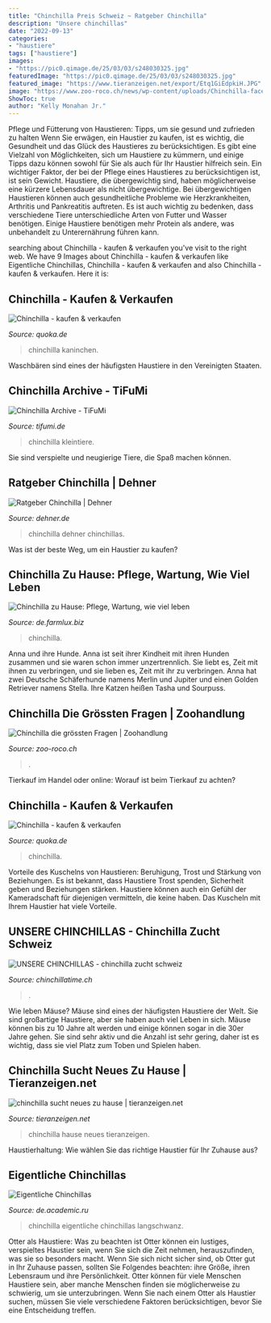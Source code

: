 ```yaml
---
title: "Chinchilla Preis Schweiz ~ Ratgeber Chinchilla"
description: "Unsere chinchillas"
date: "2022-09-13"
categories:
- "haustiere"
tags: ["haustiere"]
images:
- "https://pic0.qimage.de/25/03/03/s248030325.jpg"
featuredImage: "https://pic0.qimage.de/25/03/03/s248030325.jpg"
featured_image: "https://www.tieranzeigen.net/export/Etq1GiEdpkiH.JPG"
image: "https://www.zoo-roco.ch/news/wp-content/uploads/Chinchilla-facebook-225x300.jpg"
ShowToc: true
author: "Kelly Monahan Jr."
---
```



Pflege und Fütterung von Haustieren: Tipps, um sie gesund und zufrieden zu halten
Wenn Sie erwägen, ein Haustier zu kaufen, ist es wichtig, die Gesundheit und das Glück des Haustieres zu berücksichtigen. Es gibt eine Vielzahl von Möglichkeiten, sich um Haustiere zu kümmern, und einige Tipps dazu können sowohl für Sie als auch für Ihr Haustier hilfreich sein. Ein wichtiger Faktor, der bei der Pflege eines Haustieres zu berücksichtigen ist, ist sein Gewicht. Haustiere, die übergewichtig sind, haben möglicherweise eine kürzere Lebensdauer als nicht übergewichtige. Bei übergewichtigen Haustieren können auch gesundheitliche Probleme wie Herzkrankheiten, Arthritis und Pankreatitis auftreten. Es ist auch wichtig zu bedenken, dass verschiedene Tiere unterschiedliche Arten von Futter und Wasser benötigen. Einige Haustiere benötigen mehr Protein als andere, was unbehandelt zu Unterernährung führen kann.

	

		
searching about Chinchilla - kaufen &amp; verkaufen you've visit to the right web. We have 9 Images about Chinchilla - kaufen &amp; verkaufen like Eigentliche Chinchillas, Chinchilla - kaufen &amp; verkaufen and also Chinchilla - kaufen &amp; verkaufen. Here it is:
		
    
## Chinchilla - Kaufen &amp; Verkaufen

<img loading=lazy src="https://pic0.qimage.de/35/31/06/s248063135.jpg" onerror="this.onerror=null;this.src='https://tse1.mm.bing.net/th?id=OIP.s2kcoM16-mS9cGzk0wbxowAAAA&amp;pid=15.1';" alt="Chinchilla - kaufen &amp; verkaufen">

_Source: quoka.de_

>chinchilla kaninchen. 

	

Waschbären sind eines der häufigsten Haustiere in den Vereinigten Staaten.

    
## Chinchilla Archive - TiFuMi

<img loading=lazy src="https://www.tifumi.de/wp-content/uploads/2017/11/chinchilla-585x300.jpg" onerror="this.onerror=null;this.src='https://tse3.mm.bing.net/th?id=OIP.ByEfzr_AWsrgS6ped71ZqwHaDz&amp;pid=15.1';" alt="Chinchilla Archive - TiFuMi">

_Source: tifumi.de_

>chinchilla kleintiere. 

	

Sie sind verspielte und neugierige Tiere, die Spaß machen können.

    
## Ratgeber Chinchilla | Dehner

<img loading=lazy src="https://www.dehner.de/media/i/Chinchilla-geeignetes-Haustier-19665-1.jpg" onerror="this.onerror=null;this.src='https://tse2.mm.bing.net/th?id=OIP.D_g5rEk6CHno3lwo3MGE9gAAAA&amp;pid=15.1';" alt="Ratgeber Chinchilla | Dehner">

_Source: dehner.de_

>chinchilla dehner chinchillas. 

	

Was ist der beste Weg, um ein Haustier zu kaufen?

    
## Chinchilla Zu Hause: Pflege, Wartung, Wie Viel Leben

<img loading=lazy src="https://de.farmlux.biz/wp-content/uploads/2016/09/shinshilla-v-domashnix-usloviyax-1-600x391.jpg" onerror="this.onerror=null;this.src='https://tse3.mm.bing.net/th?id=OIP.Ldd-PEdLRqLsUeMxQ_70gwHaE0&amp;pid=15.1';" alt="Chinchilla zu Hause: Pflege, Wartung, wie viel leben">

_Source: de.farmlux.biz_

>chinchilla. 

	

Anna und ihre Hunde.
Anna ist seit ihrer Kindheit mit ihren Hunden zusammen und sie waren schon immer unzertrennlich. Sie liebt es, Zeit mit ihnen zu verbringen, und sie lieben es, Zeit mit ihr zu verbringen. Anna hat zwei Deutsche Schäferhunde namens Merlin und Jupiter und einen Golden Retriever namens Stella. Ihre Katzen heißen Tasha und Sourpuss.

    
## Chinchilla Die Grössten Fragen | Zoohandlung

<img loading=lazy src="https://www.zoo-roco.ch/news/wp-content/uploads/Chinchilla-facebook-225x300.jpg" onerror="this.onerror=null;this.src='https://tse4.mm.bing.net/th?id=OIP.Dk8LcbWashApy79SxQTN_QAAAA&amp;pid=15.1';" alt="Chinchilla die grössten Fragen | Zoohandlung">

_Source: zoo-roco.ch_

>. 

	

Tierkauf im Handel oder online: Worauf ist beim Tierkauf zu achten?

    
## Chinchilla - Kaufen &amp; Verkaufen

<img loading=lazy src="https://pic0.qimage.de/25/03/03/s248030325.jpg" onerror="this.onerror=null;this.src='https://tse2.mm.bing.net/th?id=OIP.kFcDfAZZo51BRI_jegYBtgAAAA&amp;pid=15.1';" alt="Chinchilla - kaufen &amp; verkaufen">

_Source: quoka.de_

>chinchilla. 

	

Vorteile des Kuschelns von Haustieren: Beruhigung, Trost und Stärkung von Beziehungen.
Es ist bekannt, dass Haustiere Trost spenden, Sicherheit geben und Beziehungen stärken. Haustiere können auch ein Gefühl der Kameradschaft für diejenigen vermitteln, die keine haben. Das Kuscheln mit Ihrem Haustier hat viele Vorteile.

    
## UNSERE CHINCHILLAS - Chinchilla Zucht Schweiz

<img loading=lazy src="https://image.jimcdn.com/app/cms/image/transf/dimension=320x1024:format=png/path/sdc7372c5fb1372b5/image/if5ef6253b11e394a/version/1581785278/image.png" onerror="this.onerror=null;this.src='https://tse3.mm.bing.net/th?id=OIP.20WS8N2izCqoCfH022AEBQAAAA&amp;pid=15.1';" alt="UNSERE CHINCHILLAS - chinchilla zucht schweiz">

_Source: chinchillatime.ch_

>. 

	

Wie leben Mäuse?
Mäuse sind eines der häufigsten Haustiere der Welt. Sie sind großartige Haustiere, aber sie haben auch viel Leben in sich. Mäuse können bis zu 10 Jahre alt werden und einige können sogar in die 30er Jahre gehen. Sie sind sehr aktiv und die Anzahl ist sehr gering, daher ist es wichtig, dass sie viel Platz zum Toben und Spielen haben.

    
## Chinchilla Sucht Neues Zu Hause | Tieranzeigen.net

<img loading=lazy src="https://www.tieranzeigen.net/export/Etq1GiEdpkiH.JPG" onerror="this.onerror=null;this.src='https://tse4.mm.bing.net/th?id=OIP.z7T_KhU3Kk4aC1jvgjiFbwHaE6&amp;pid=15.1';" alt="chinchilla sucht neues zu hause | tieranzeigen.net">

_Source: tieranzeigen.net_

>chinchilla hause neues tieranzeigen. 

	

Haustierhaltung: Wie wählen Sie das richtige Haustier für Ihr Zuhause aus?

    
## Eigentliche Chinchillas

<img loading=lazy src="https://de.academic.ru/pictures/dewiki/67/Chinchilla_lanigera1.jpg" onerror="this.onerror=null;this.src='https://tse1.mm.bing.net/th?id=OIP.KAPt9midqUSbDYTjDLyr9gHaE7&amp;pid=15.1';" alt="Eigentliche Chinchillas">

_Source: de.academic.ru_

>chinchilla eigentliche chinchillas langschwanz. 

	

Otter als Haustiere: Was zu beachten ist
Otter können ein lustiges, verspieltes Haustier sein, wenn Sie sich die Zeit nehmen, herauszufinden, was sie so besonders macht. Wenn Sie sich nicht sicher sind, ob Otter gut in Ihr Zuhause passen, sollten Sie Folgendes beachten: ihre Größe, ihren Lebensraum und ihre Persönlichkeit. Otter können für viele Menschen Haustiere sein, aber manche Menschen finden sie möglicherweise zu schwierig, um sie unterzubringen. Wenn Sie nach einem Otter als Haustier suchen, müssen Sie viele verschiedene Faktoren berücksichtigen, bevor Sie eine Entscheidung treffen.

